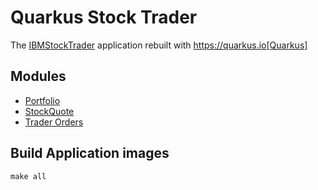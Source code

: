 # Quarkus Stock Trader

The [IBMStockTrader](https://github.com/IBMStockTrader) application rebuilt with https://quarkus.io[Quarkus]

## Modules 

- [Portfolio](./quarkus-portfolio)
- [StockQuote](./quarkus-stock-quote)
- [Trader Orders](./trade-orders-service)

## Build Application images

```shell script
make all
```